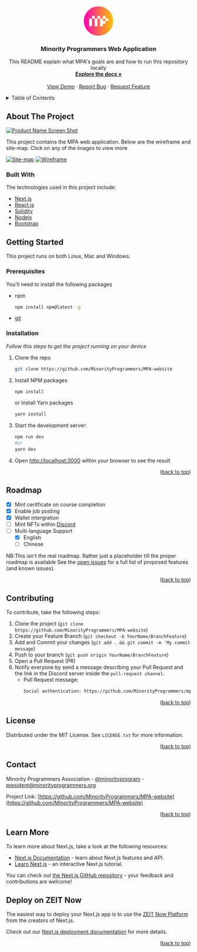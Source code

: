 <div id="top"></div>

<br />
<div align="center">
  <a href="https://github.com/MinorityProgrammers/MPA-website">
    <img src="public/assets/images/mpcircle.svg" alt="Logo" width="80" height="80">
  </a>

  <h3 align="center">Minority Programmers Web Application</h3>

  <p align="center">
    This README explain what MPA's goals are and how to run this repository locally
    <br />
    <a href="https://github.com/MinorityProgrammers/MPA-website"><strong>Explore the docs »</strong></a>
    <br />
    <br />
    <a href="https://github.com/MinorityProgrammers/MPA-website">View Demo</a>
    ·
    <a href="https://github.com/MinorityProgrammers/MPA-website/issues">Report Bug</a>
    ·
    <a href="https://github.com/MinorityProgrammers/MPA-website/issues">Request Feature</a>
  </p>
</div>



<!-- TABLE OF CONTENTS -->
<details>
  <summary>Table of Contents</summary>
  <ol>
    <li>
      <a href="#about-the-project">About The Project</a>
      <ul>
        <li><a href="#built-with">Built With</a></li>
      </ul>
    </li>
    <li>
      <a href="#getting-started">Getting Started</a>
      <ul>
        <li><a href="#prerequisites">Prerequisites</a></li>
        <li><a href="#installation">Installation</a></li>
      </ul>
    </li>
    <li><a href="#roadmap">Roadmap</a></li>
    <li><a href="#contributing">Contributing</a></li>
    <li><a href="#license">License</a></li>
    <li><a href="#contact">Contact</a></li>
    <li><a href="#acknowledgments">Acknowledgments</a></li>
  </ol>
</details>



<!-- ABOUT THE PROJECT -->
## About The Project

[![Product Name Screen Shot][product-screenshot]](https://minorityprogrammers.com/)

<p>
This project contains the MPA web application. Below are the wireframe and site-map. Click on any of the images to view more </p>

[![Site-map][site-map]](https://www.figma.com/file/a47vM8yGurIjdPNMGK68Fc/MPA-Website?node-id=0%3A1)
[![Wireframe][wireframe]](https://www.gloomaps.com/QhqVqahMN9)


### Built With

The technologies used in this project include:

* [Next.js](https://nextjs.org/)
* [React.js](https://reactjs.org/)
* [Solidity](https://docs.soliditylang.org/en/v0.8.10/)
* [Nodejs](https://nodejs.org/)
* [Bootstrap](https://getbootstrap.com)


<!-- GETTING STARTED -->
## Getting Started

This project runs on both Linux, Mac and Windows.

### Prerequisites

You'll need to install the following packages

* npm
  ```sh
  npm install npm@latest -g
  ```
* [git](https://git-scm.com/downloads)
  

### Installation

_Follow this steps to get the project running on your device_

1. Clone the repo
   ```sh
   git clone https://github.com/MinorityProgrammers/MPA-website
   ```
2. Install NPM packages
   ```sh
   npm install
   ```
   or
   Install Yarn packages
   ```sh
   yarn install
   ```
3. Start the development server:
   ```sh
   npm run dev
   #or
   yarn dev
   ```
4. Open [http://localhost:3000](http://localhost:3000) within your browser to see the result
<p align="right">(<a href="#top">back to top</a>)</p>



<!-- ROADMAP -->
## Roadmap
    
- [x] Mint ceritficate on course completion
- [x] Enable job posting
- [x] Wallet intergration
- [ ] Mint NFTs within [Discord](https://discord.gg/un4REEm4)
- [ ] Multi-language Support
    - [x] English
    - [ ] Chinese

NB:This isn't the real roadmap. Rather just a placeholder till the proper roadmap is available
See the [open issues](https://github.com/othneildrew/Best-README-Template/issues) for a full list of proposed features (and known issues).

<p align="right">(<a href="#top">back to top</a>)</p>



<!-- CONTRIBUTING -->
## Contributing

To contribute, take the following steps:
1. Clone the project (`git clone https://github.com/MinorityProgrammers/MPA-website`)
2. Create your Feature Branch (`git checkout -b YourName/BranchFeature`)
3. Add and Commit your changes (`git add . && git commit -m 'My commit message`)
4. Push to your branch (`git push origin YourName/BranchFeature`)
5. Open a Pull Request (PR)
6. Notify everyone by send a message describing your Pull Request and the link in the 
   Discord server inside the `pull-request channel`.
    * Pull Request message:
        ```sh
        Social authentication: https://github.com/MinorityProgrammers/mpa-web/pull/123

<p align="right">(<a href="#top">back to top</a>)</p>



<!-- LICENSE -->
## License

Distributed under the MIT License. See `LICENSE.txt` for more information.

<p align="right">(<a href="#top">back to top</a>)</p>



<!-- CONTACT -->
## Contact

Minority Programmers Association - [@minorityprogram](https://twitter.com/minorityprogram) - president@minorityprogrammers.org

Project Link: [https://github.com/MinorityProgrammers/MPA-website](https://github.com/MinorityProgrammers/MPA-website)

<p align="right">(<a href="#top">back to top</a>)</p>



## Learn More

To learn more about Next.js, take a look at the following resources:

- [Next.js Documentation](https://nextjs.org/docs) - learn about Next.js features and API.
- [Learn Next.js](https://nextjs.org/learn) - an interactive Next.js tutorial.

You can check out [the Next.js GitHub repository](https://github.com/zeit/next.js/) - your feedback and contributions are welcome!

## Deploy on ZEIT Now

The easiest way to deploy your Next.js app is to use the [ZEIT Now Platform](https://zeit.co/import?utm_medium=default-template&filter=next.js&utm_source=create-next-app&utm_campaign=create-next-app-readme) from the creators of Next.js.

Check out our [Next.js deployment documentation](https://nextjs.org/docs/deployment) for more details.

<p align="right">(<a href="#top">back to top</a>)</p>



<!-- MARKDOWN LINKS & IMAGES -->
[product-screenshot]: mpa-web/public/assets/images/MPA_landing_page.png
[site-map]: mpa-web/public/assets/images/site-map.png
[wireframe]: mpa-web/public/assets/images/Wireframe.png
